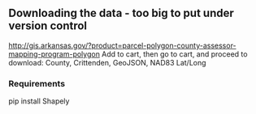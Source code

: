 ## Downloading the data - too big to put under version control

http://gis.arkansas.gov/?product=parcel-polygon-county-assessor-mapping-program-polygon
Add to cart, then go to cart, and proceed to download:
County, Crittenden, GeoJSON, NAD83 Lat/Long

### Requirements

pip install Shapely
